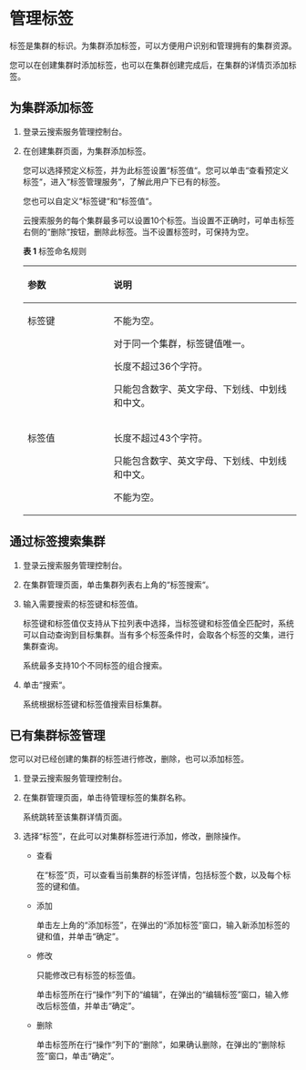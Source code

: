 # 管理标签<a name="css_01_0075"></a>

标签是集群的标识。为集群添加标签，可以方便用户识别和管理拥有的集群资源。

您可以在创建集群时添加标签，也可以在集群创建完成后，在集群的详情页添加标签。

## 为集群添加标签<a name="section6129104616236"></a>

1.  登录云搜索服务管理控制台。
2.  在创建集群页面，为集群添加标签。

    您可以选择预定义标签，并为此标签设置“标签值“。您可以单击“查看预定义标签“，进入“标签管理服务“，了解此用户下已有的标签。

    您也可以自定义“标签键“和“标签值“。

    云搜索服务的每个集群最多可以设置10个标签。当设置不正确时，可单击标签右侧的“删除“按钮，删除此标签。当不设置标签时，可保持为空。

    **表 1**  标签命名规则

    <a name="table914203641410"></a>
    <table><thead align="left"><tr id="row1914153612147"><th class="cellrowborder" valign="top" width="31.46%" id="mcps1.2.3.1.1"><p id="p1215136171417"><a name="p1215136171417"></a><a name="p1215136171417"></a>参数</p>
    </th>
    <th class="cellrowborder" valign="top" width="68.54%" id="mcps1.2.3.1.2"><p id="p101543617146"><a name="p101543617146"></a><a name="p101543617146"></a>说明</p>
    </th>
    </tr>
    </thead>
    <tbody><tr id="row215163631415"><td class="cellrowborder" valign="top" width="31.46%" headers="mcps1.2.3.1.1 "><p id="p2015336131415"><a name="p2015336131415"></a><a name="p2015336131415"></a>标签键</p>
    </td>
    <td class="cellrowborder" valign="top" width="68.54%" headers="mcps1.2.3.1.2 "><p id="p6268438141518"><a name="p6268438141518"></a><a name="p6268438141518"></a>不能为空。</p>
    <p id="p6268123810154"><a name="p6268123810154"></a><a name="p6268123810154"></a>对于同一个集群，标签键值唯一。</p>
    <p id="p12268538141512"><a name="p12268538141512"></a><a name="p12268538141512"></a>长度不超过36个字符。</p>
    <p id="p102686389152"><a name="p102686389152"></a><a name="p102686389152"></a>只能包含数字、英文字母、下划线、中划线和中文。</p>
    </td>
    </tr>
    <tr id="row1215936101415"><td class="cellrowborder" valign="top" width="31.46%" headers="mcps1.2.3.1.1 "><p id="p0151362149"><a name="p0151362149"></a><a name="p0151362149"></a>标签值</p>
    </td>
    <td class="cellrowborder" valign="top" width="68.54%" headers="mcps1.2.3.1.2 "><p id="p926853871520"><a name="p926853871520"></a><a name="p926853871520"></a>长度不超过43个字符。</p>
    <p id="p118849419196"><a name="p118849419196"></a><a name="p118849419196"></a>只能包含数字、英文字母、下划线、中划线和中文。</p>
    <p id="p378045918358"><a name="p378045918358"></a><a name="p378045918358"></a>不能为空。</p>
    </td>
    </tr>
    </tbody>
    </table>


## 通过标签搜索集群<a name="section9523193414234"></a>

1.  登录云搜索服务管理控制台。
2.  在集群管理页面，单击集群列表右上角的“标签搜索“。
3.  输入需要搜索的标签键和标签值。

    标签键和标签值仅支持从下拉列表中选择，当标签键和标签值全匹配时，系统可以自动查询到目标集群。当有多个标签条件时，会取各个标签的交集，进行集群查询。

    系统最多支持10个不同标签的组合搜索。

4.  单击“搜索“。

    系统根据标签键和标签值搜索目标集群。


## 已有集群标签管理<a name="section13713355214"></a>

您可以对已经创建的集群的标签进行修改，删除，也可以添加标签。

1.  登录云搜索服务管理控制台。
2.  在集群管理页面，单击待管理标签的集群名称。

    系统跳转至该集群详情页面。

3.  选择“标签”，在此可以对集群标签进行添加，修改，删除操作。
    -   查看

        在“标签”页，可以查看当前集群的标签详情，包括标签个数，以及每个标签的键和值。

    -   添加

        单击左上角的“添加标签”，在弹出的“添加标签”窗口，输入新添加标签的键和值，并单击“确定”。

    -   修改

        只能修改已有标签的标签值。

        单击标签所在行“操作”列下的“编辑”，在弹出的“编辑标签”窗口，输入修改后标签值，并单击“确定”。

    -   删除

        单击标签所在行“操作”列下的“删除”，如果确认删除，在弹出的“删除标签”窗口，单击“确定”。



